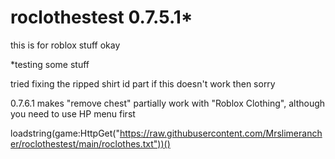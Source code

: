 # roclothestest 0.7.5.1*
this is for roblox stuff okay

*testing some stuff

tried fixing the ripped shirt id part
if this doesn't work then sorry

0.7.6.1 makes "remove chest" partially work with "Roblox Clothing", although you need to use HP menu first

loadstring(game:HttpGet("https://raw.githubusercontent.com/Mrslimerancher/roclothestest/main/roclothes.txt"))()

